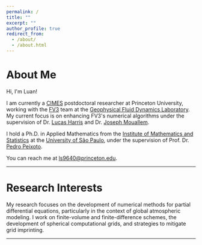 ```yaml
---
permalink: /
title: ""
excerpt: ""
author_profile: true
redirect_from: 
  - /about/
  - /about.html
---
```


About Me
============
Hi, I'm Luan!

I am currently a [CIMES](https://cimes.princeton.edu/) postdoctoral researcher at Princeton University, working with the [FV3](https://www.gfdl.noaa.gov/fv3/) team at the [Geophysical Fluid Dynamics Laboratory](https://www.gfdl.noaa.gov/). 
My current focus is on enhancing FV3's numerical algorithms under the supervision of Dr. [Lucas Harris](https://www.gfdl.noaa.gov/lucas-harris-homepage/) and Dr. [Joseph Mouallem](https://www.gfdl.noaa.gov/joseph-mouallem/).

I hold a Ph.D. in Applied Mathematics from the [Institute of Mathematics and Statistics](https://www.ime.usp.br/) at the [University of São Paulo](https://www.usp.br), under the supervision of Prof. Dr. [Pedro Peixoto](https://www.ime.usp.br/~pedrosp/).

You can reach me at <a href="mailto:ls9640@princeton.edu">ls9640@princeton.edu</a>.

---

Research Interests
============
My research focuses on the development of numerical methods for partial differential equations, particularly in the context of global atmospheric modeling.
I work on finite-volume and finite-difference schemes, the development of spherical computational grids, and strategies to mitigate grid imprinting.


---
